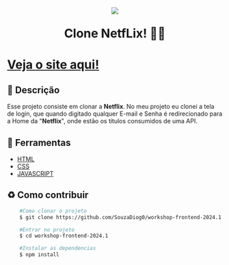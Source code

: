 <h1 align="center">
<img src="./img/netflixlogo.png"/>
<p>Clone NetfLix! 🎥🎥<p>
</h1>

<h1>
<a href="#">Veja o site aqui!</a>
</h1>

## 📖 Descrição
Esse projeto consiste em clonar a **Netflix**. No meu projeto eu clonei a tela de login, que quando digitado qualquer E-mail e Senha é redirecionado para a Home da "**Netflix**", onde estão os títulos consumidos de uma API.

## 🔧 Ferramentas
- [HTML](https://developer.mozilla.org/en-US/docs/Web/HTML)
- [CSS](https://devdocs.io/css/)
- [JAVASCRIPT](https://developer.mozilla.org/en-US/docs/Web/JavaScript)

## ♻ Como contribuir

```bash
    #Como clonar o projeto
    $ git clone https://github.com/SouzaDiog0/workshop-frontend-2024.1
```

```bash
    #Entrar no projeto
    $ cd workshop-frontend-2024.1
```

```bash
    #Instalar as dependencias
    $ npm install
```
